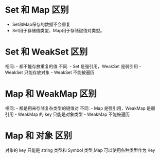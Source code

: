 # Set 和 Map 区别
  - Set和Map保存的数据不会重复
  - Set用于存储值类型，Map用于存储键值对类型。

# Set 和 WeakSet 区别

相同: - 都不能存放重复的值
不同: - Set 是强引用，WeakSet 是弱引用 - WeakSet 只能存放对象 - WeakSet 不能被遍历

# Map 和 WeakMap 区别

相同: - 都是用来存储复杂类型的键值对
不同: - Map 是强引用，WeakMap 是弱引用 - WeakMap 的 key 只能是对象类型 - WeakMap 不能被遍历

# Map 和 对象 区别

对象的 key 只能是 string 类型和 Symbol 类型,Map 可以使用各种类型作为 Key
